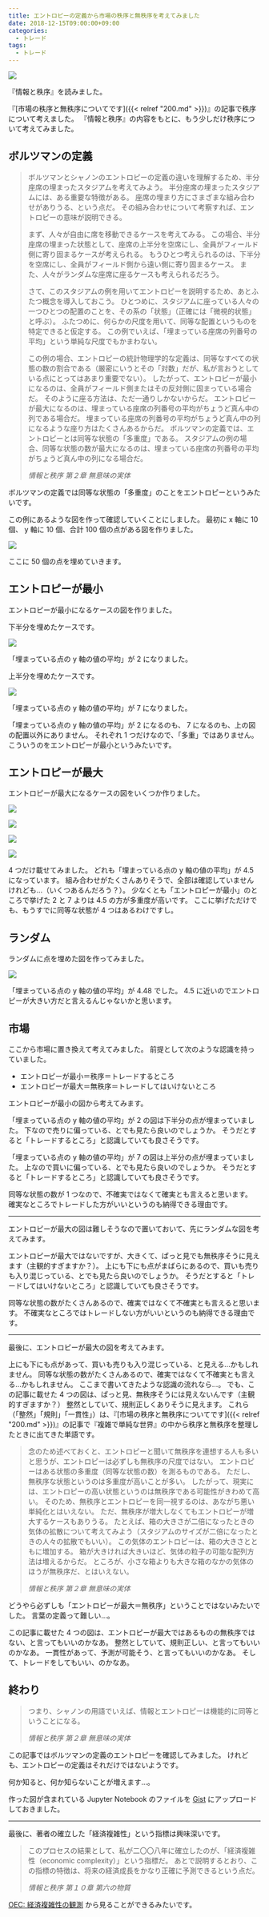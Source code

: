 ```yaml
---
title: エントロピーの定義から市場の秩序と無秩序を考えてみました
date: 2018-12-15T09:00:00+09:00
categories:
  - トレード
tags:
  - トレード
---
```


[![](https://images-na.ssl-images-amazon.com/images/I/51Uc%2BtrI5XL.jpg)](https://www.amazon.co.jp/dp/4152096837/)

『情報と秩序』を読みました。

<!--more-->

『[市場の秩序と無秩序についてです]({{< relref "200.md" >}})』の記事で秩序について考えました。
『情報と秩序』の内容をもとに、もう少しだけ秩序について考えてみました。

## ボルツマンの定義

> ボルツマンとシャノンのエントロピーの定義の違いを理解するため、半分座席の埋まったスタジアムを考えてみよう。
> 半分座席の埋まったスタジアムには、ある重要な特徴がある。
> 座席の埋まり方にさまざまな組み合わせがありうる、という点だ。
> その組み合わせについて考察すれば、エントロピーの意味が説明できる。
>
> まず、人々が自由に席を移動できるケースを考えてみる。
> この場合、半分座席の埋まった状態として、座席の上半分を空席にし、全員がフィールド側に寄り固まるケースが考えられる。
> もうひとつ考えられるのは、下半分を空席にし、全員がフィールド側から遠い側に寄り固まるケース。
> また、人々がランダムな座席に座るケースも考えられるだろう。
>
> さて、このスタジアムの例を用いてエントロピーを説明するため、あとふたつ概念を導入しておこう。
> ひとつめに、スタジアムに座っている人々の一つひとつの配置のことを、その系の「状態」（正確には「微視的状態」と呼ぶ）。
> ふたつめに、何らかの尺度を用いて、同等な配置というものを特定できると仮定する。
> この例でいえば、「埋まっている座席の列番号の平均」という単純な尺度でもかまわない。
>
> この例の場合、エントロピーの統計物理学的な定義は、同等なすべての状態の数の割合である（厳密にいうとその「対数」だが、私が言おうとしている点にとってはあまり重要でない）。
> したがって、エントロピーが最小になるのは、全員がフィールド側またはその反対側に固まっている場合だ。
> そのように座る方法は、ただ一通りしかないからだ。
> エントロピーが最大になるのは、埋まっている座席の列番号の平均がちょうど真ん中の列である場合だ。
> 埋まっている座席の列番号の平均がちょうど真ん中の列になるような座り方はたくさんあるからだ。
> ボルツマンの定義では、エントロピーとは同等な状態の「多重度」である。
> スタジアムの例の場合、同等な状態の数が最大になるのは、埋まっている座席の列番号の平均がちょうど真ん中の列になる場合だ。
>
> <cite>情報と秩序 第２章 無意味の実体</cite>

ボルツマンの定義では同等な状態の「多重度」のことをエントロピーというみたいです。

この例にあるような図を作って確認していくことにしました。
最初に x 軸に 10 個、 y 軸に 10 個、合計 100 個の点がある図を作りました。

![](/img/212-01.png)

ここに 50 個の点を埋めていきます。

## エントロピーが最小

エントロピーが最小になるケースの図を作りました。

下半分を埋めたケースです。

![](/img/212-02.png)

「埋まっている点の y 軸の値の平均」が 2 になりました。

上半分を埋めたケースです。

![](/img/212-03.png)

「埋まっている点の y 軸の値の平均」が 7 になりました。

「埋まっている点の y 軸の値の平均」が 2 になるのも、 7 になるのも、上の図の配置以外にありません。
それぞれ 1 つだけなので、「多重」ではありません。
こういうのをエントロピーが最小というみたいです。

## エントロピーが最大

エントロピーが最大になるケースの図をいくつか作りました。

![](/img/212-04.png)

![](/img/212-05.png)

![](/img/212-06.png)

![](/img/212-07.png)

4 つだけ載せてみました。
どれも「埋まっている点の y 軸の値の平均」が 4.5 になっています。
組み合わせがたくさんありそうで、全部は確認していませんけれども…（いくつあるんだろう？）。
少なくとも「エントロピーが最小」のところで挙げた 2 と 7 よりは 4.5 の方が多重度が高いです。
ここに挙げただけでも、もうすでに同等な状態が 4 つはあるわけですし。

## ランダム

ランダムに点を埋めた図を作ってみました。

![](/img/212-08.png)

「埋まっている点の y 軸の値の平均」が 4.48 でした。
4.5 に近いのでエントロピーが大きい方だと言えるんじゃないかと思います。

## 市場

ここから市場に置き換えて考えてみました。
前提として次のような認識を持っていました。

* エントロピーが最小＝秩序＝トレードするところ
* エントロピーが最大＝無秩序＝トレードしてはいけないところ

エントロピーが最小の図から考えてみます。

「埋まっている点の y 軸の値の平均」が 2 の図は下半分の点が埋まっていました。
下なので売りに偏っている、とでも見たら良いのでしょうか。
そうだとすると「トレードするところ」と認識していても良さそうです。

「埋まっている点の y 軸の値の平均」が 7 の図は上半分の点が埋まっていました。
上なので買いに偏っている、とでも見たら良いのでしょうか。
そうだとすると「トレードするところ」と認識していても良さそうです。

同等な状態の数が 1 つなので、不確実ではなくて確実とも言えると思います。
確実なところでトレードした方がいいというのも納得できる理由です。

---

エントロピーが最大の図は難しそうなので置いておいて、先にランダムな図を考えてみます。

エントロピーが最大ではないですが、大きくて、ぱっと見でも無秩序そうに見えます（主観的すぎますか？）。
上にも下にも点がまばらにあるので、買いも売りも入り混じっている、とでも見たら良いのでしょうか。
そうだとすると「トレードしてはいけないところ」と認識していても良さそうです。

同等な状態の数がたくさんあるので、確実ではなくて不確実とも言えると思います。
不確実なところではトレードしない方がいいというのも納得できる理由です。

---

最後に、エントロピーが最大の図を考えてみます。

上にも下にも点があって、買いも売りも入り混じっている、と見える…かもしれません。
同等な状態の数がたくさんあるので、確実ではなくて不確実とも言える…かもしれません。
ここまで書いてきたような認識の流れなら…。
でも、この記事に載せた 4 つの図は、ぱっと見、無秩序そうには見えないんです（主観的すぎますか？）
整然としていて、規則正しくありそうに見えます。
これら（「整然」「規則」「一貫性」）は、『[市場の秩序と無秩序についてです]({{< relref "200.md" >}})』の記事で『複雑で単純な世界』の中から秩序と無秩序を整理したときに出てきた単語です。

> 念のため述べておくと、エントロピーと聞いて無秩序を連想する人も多いと思うが、エントロピーは必ずしも無秩序の尺度ではない。
> エントロピーはある状態の多重度（同等な状態の数）を測るものである。
> ただし、無秩序な状態というのは多重度が高いことが多い。
> したがって、現実には、エントロピーの高い状態というのは無秩序である可能性がきわめて高い。
> そのため、無秩序とエントロピーを同一視するのは、あながち悪い単純化とはいえない。
> ただ、無秩序が増大しなくてもエントロピーが増大するケースもありうる。
> たとえば、箱の大きさが二倍になったときの気体の拡散について考えてみよう（スタジアムのサイズが二倍になったときの人々の拡散でもいい）。
> この気体のエントロピーは、箱の大きさとともに増加する。
> 箱が大きければ大きいほど、気体の粒子の可能な配列方法は増えるからだ。
> ところが、小さな箱よりも大きな箱のなかの気体のほうが無秩序だ、とはいえない。
>
> <cite>情報と秩序 第２章 無意味の実体</cite>

どうやら必ずしも「エントロピーが最大＝無秩序」ということではないみたいでした。
言葉の定義って難しい…。

この記事に載せた 4 つの図は、エントロピーが最大ではあるものの無秩序ではない、と言ってもいいのかなあ。
整然としていて、規則正しい、と言ってもいいのかなあ。
一貫性があって、予測が可能そう、と言ってもいいのかなあ。
そして、トレードをしてもいい、のかなあ。

## 終わり

> つまり、シャノンの用語でいえば、情報とエントロピーは機能的に同等ということになる。
>
> <cite>情報と秩序 第２章 無意味の実体</cite>

この記事ではボルツマンの定義のエントロピーを確認してみました。
けれども、エントロピーの定義はそれだけではないようです。

何か知ると、何か知らないことが増えます…。

作った図が含まれている Jupyter Notebook のファイルを [Gist](https://gist.github.com/va2577/cf34214297c8dbfc7314e4d89af89503) にアップロードしておきました。

---

最後に、著者の確立した「経済複雑性」という指標は興味深いです。

> このプロセスの結果として、私が二〇〇八年に確立したのが、「経済複雑性（economic complexity）」という指標だ。
> あとで説明するとおり、この指標の特徴は、将来の経済成長をかなり正確に予測できるという点だ。
>
> <cite>情報と秩序 第１０章 第六の物質</cite>

[OEC: 経済複雑性の観測](https://atlas.media.mit.edu/ja/) から見ることができるみたいです。
